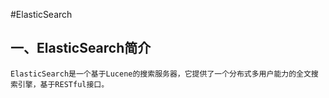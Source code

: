 #ElasticSearch

## 一、ElasticSearch简介
    ElasticSearch是一个基于Lucene的搜索服务器，它提供了一个分布式多用户能力的全文搜索引擎，基于RESTful接口。
    
























